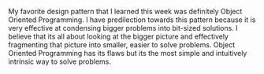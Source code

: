 My favorite design pattern that I learned this week was definitely Object Oriented Programming. I have predilection towards this pattern because it is very effective at condensing bigger problems into bit-sized solutions. I believe that its all about looking at the bigger picture and effectively fragmenting that picture into smaller, easier to solve problems. Object Oriented Programming has its flaws but its the most simple and intuitively intrinsic way to solve problems.
